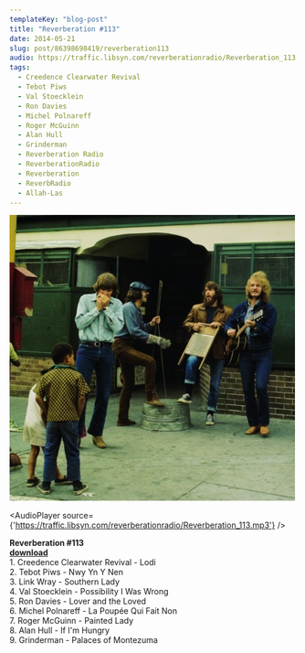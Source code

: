 ```yaml
---
templateKey: "blog-post"
title: "Reverberation #113"
date: 2014-05-21
slug: post/86398698419/reverberation113
audio: https://traffic.libsyn.com/reverberationradio/Reverberation_113.mp3
tags:
  - Creedence Clearwater Revival
  - Tebot Piws
  - Val Stoecklein
  - Ron Davies
  - Michel Polnareff
  - Roger McGuinn
  - Alan Hull
  - Grinderman
  - Reverberation Radio
  - ReverberationRadio
  - Reverberation
  - ReverbRadio
  - Allah-Las
---
```


![Reverberation #113](../images/83888035d4a32599e3355a4ac36f9d03977eaa12d3a0234376a2aeb2287a4a2a.jpg)

<AudioPlayer source={'https://traffic.libsyn.com/reverberationradio/Reverberation_113.mp3'} />

<p><strong>Reverberation #113<br /></strong><strong><a href="https://traffic.libsyn.com/reverberationradio/Reverberation_113.mp3">download<br /></a></strong>1. Creedence Clearwater Revival - Lodi<br />2. Tebot Piws - Nwy Yn Y Nen<br />3. Link Wray - Southern Lady<br />4. Val Stoecklein - Possibility I Was Wrong<br />5. Ron Davies - Lover and the Loved<br />6. Michel Polnareff - La Poup&eacute;e Qui Fait Non<br />7. Roger McGuinn - Painted Lady<br />8. Alan Hull - If I'm Hungry<br />9. Grinderman - Palaces of Montezuma</p>
